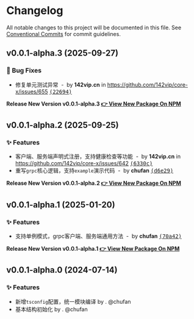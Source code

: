 # Changelog

All notable changes to this project will be documented in this file.
See [Conventional Commits](https://conventionalcommits.org) for commit guidelines.

## v0.0.1-alpha.3 (2025-09-27)

### 🐛 Bug Fixes

- 修复单元测试异常 &nbsp;-&nbsp; by **142vip.cn** in https://github.com/142vip/core-x/issues/655 [<samp>(22694)</samp>](https://github.com/142vip/core-x/commit/22694a8)

**Release New Version v0.0.1-alpha.3 [👉 View New Package On NPM](https://www.npmjs.com/package/@142vip/grpc)**

## v0.0.1-alpha.2 (2025-09-25)

### ✨ Features

- 客户端、服务端声明式注册，支持健康检查等功能 &nbsp;-&nbsp; by **142vip.cn** in https://github.com/142vip/core-x/issues/642 [<samp>(6330c)</samp>](https://github.com/142vip/core-x/commit/6330cca)
- 重写`grpc`核心逻辑，支持`example`演示代码 &nbsp;-&nbsp; by **chufan** [<samp>(d6e29)</samp>](https://github.com/142vip/core-x/commit/d6e29c7)

**Release New Version v0.0.1-alpha.2 [👉 View New Package On NPM](https://www.npmjs.com/package/@142vip/grpc)**

## v0.0.1-alpha.1 (2025-01-20)

### ✨ Features

- 支持单例模式，grpc客户端、服务端通用方法 &nbsp;-&nbsp; by **chufan** [<samp>(70a42)</samp>](https://github.com/142vip/core-x/commit/70a428d)

**Release New Version v0.0.1-alpha.1 [👉 View New Package On NPM](https://www.npmjs.com/package/@142vip/grpc)**

## v0.0.1-alpha.0 (2024-07-14)

### ✨ Features

- 新增`tsconfig`配置，统一模块编译 by . @chufan
- 基本结构初始化  by . @chufan
